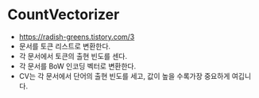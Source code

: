 # CountVectorizer
- https://radish-greens.tistory.com/3
- 문서를 토큰 리스트로 변환한다.
- 각 문서에서 토큰의 출현 빈도를 센다.
- 각 문서를 BoW 인코딩 벡터로 변환한다.
- CV는 각 문서에서 단어의 출현 빈도를 세고, 값이 높을 수록가장 중요하게 여깁니다.
